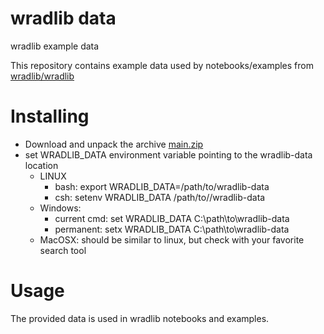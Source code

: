 # wradlib data
wradlib example data

This repository contains example data used by notebooks/examples from [wradlib/wradlib](https://github.com/wradlib/wradlib/)

Installing
==========

- Download and unpack the archive [main.zip](https://github.com/wradlib/wradlib-data/archive/main.zip)
- set WRADLIB_DATA environment variable pointing to the wradlib-data location
  - LINUX 
    - bash: export WRADLIB_DATA=/path/to/wradlib-data
    - csh: setenv WRADLIB_DATA /path/to//wradlib-data
  - Windows: 
    - current cmd: set WRADLIB_DATA C:\path\to\wradlib-data
    - permanent: setx WRADLIB_DATA C:\path\to\wradlib-data
  - MacOSX:
    should be similar to linux, but check with your favorite search tool 

Usage
=====

The provided data is used in wradlib notebooks and examples. 
